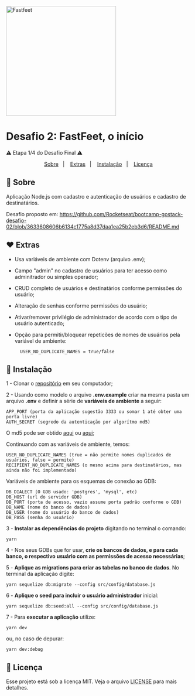 <img alt="Fastfeet" title="Fastfeet" src="https://github.com/Rocketseat/bootcamp-gostack-desafio-02/blob/3633608606b6134c1775a8d37daa1ea25b2eb3d6/.github/logo.png" width="300px" style="max-width:100%;">

# Desafio 2: FastFeet, o início
⚠️ Etapa 1/4 do Desafio Final ⚠️


<p align="center">
  <a href="#-sobre">Sobre</a>&nbsp;&nbsp;&nbsp;|&nbsp;&nbsp;&nbsp;
  <a href="#-extras">Extras</a>&nbsp;&nbsp;&nbsp;|&nbsp;&nbsp;&nbsp;
  <a href="#-instalação">Instalação</a>&nbsp;&nbsp;&nbsp;|&nbsp;&nbsp;&nbsp;
  <a href="#memo-licença">Licença</a>
</p>


## 🚀 **Sobre**
Aplicação Node.js com cadastro e autenticação de usuários e cadastro de destinatários.

Desafio proposto em: https://github.com/Rocketseat/bootcamp-gostack-desafio-02/blob/3633608606b6134c1775a8d37daa1ea25b2eb3d6/README.md


## ♥ **Extras**

- Usa variáveis de ambiente com Dotenv (arquivo .env);
- Campo "admin" no cadastro de usuários para ter acesso como adminitrador ou simples operador;
- CRUD completo de usuários e destinatários conforme permissões do usuário;
- Alteração de senhas conforme permissões do usuário;
- Ativar/remover privilégio de administrador de acordo com o tipo de usuário autenticado;
- Opção para permitir/bloquear repeticões de nomes de usuários pela variável de ambiente:

        USER_NO_DUPLICATE_NAMES = true/false


## 🚀 **Instalação**
1 - Clonar o <a href="https://github.com/jairpro/bootcamp-gostack-desafio-02">repositório</a> em seu computador;

2 - Usando como modelo o arquivo **.env.example** criar na mesma pasta um arquivo **.env** e definir a série de **variáveis de ambiente** a seguir:

    APP_PORT (porta da aplicação sugestão 3333 ou somar 1 até obter uma porta livre)
    AUTH_SECRET (segredo da autenticação por algorítmo md5)

 O md5 pode ser obtido <a href="https://www.md5online.org/">aqui</a> ou <a href="https://www.md5hashgenerator.com/">aqui</a>;

 Continuando com as variáveis de ambiente, temos:

    USER_NO_DUPLICATE_NAMES (true = não permite nomes duplicados de usuários, false = permite)
    RECIPIENT_NO_DUPLICATE_NAMES (o mesmo acima para destinatários, mas ainda não foi implementado)

 Variáveis de ambiente para os esquemas de conexão ao GDB:

    DB_DIALECT (O GDB usado: 'postgres', 'mysql', etc)
    DB_HOST (url do servidor GDB)
    DB_PORT (porta de acesso, vazio assume porta padrão conforme o GDB)
    DB_NAME (nome do banco de dados)
    DB_USER (nome do usuário do banco de dados)
    DB_PASS (senha do usuário)

3 - **Instalar as dependências do projeto** digitando no terminal o comando:

    yarn

4 - Nos seus GDBs que for usar, **crie os bancos de dados, e para cada banco, o respectivo usuário com as permissões de acesso necessárias**;

5 - **Aplique as migrations para criar as tabelas no banco de dados**. No terminal da aplicação digite:

    yarn sequelize db:migrate --config src/config/database.js

6 - **Aplique o seed para incluir o usuário administrador** inicial:

    yarn sequelize db:seed:all --config src/config/database.js

7 - Para **executar a aplicação** utilize:

    yarn dev

ou, no caso de depurar:

    yarn dev:debug

## :memo: Licença

Esse projeto está sob a licença MIT. Veja o arquivo <a href="https://github.com/jairpro/bootcamp-gostack-desafio-02/blob/master/LICENSE">LICENSE</a> para mais detalhes.
